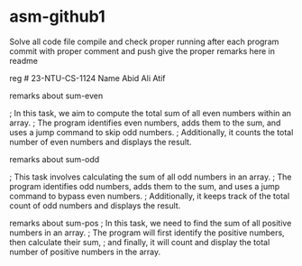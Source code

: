 # asm-github1

Solve all code file 
compile and check proper running
after each program commit with proper comment and push
give the proper remarks here in readme


reg #   23-NTU-CS-1124  Name Abid Ali Atif



remarks about sum-even


; In this task, we aim to compute the total sum of all even numbers within an array.
; The program identifies even numbers, adds them to the sum, and uses a jump command to skip odd numbers.
; Additionally, it counts the total number of even numbers and displays the result.


remarks about sum-odd

; This task involves calculating the sum of all odd numbers in an array.
; The program identifies odd numbers, adds them to the sum, and uses a jump command to bypass even numbers.
; Additionally, it keeps track of the total count of odd numbers and displays the result.

remarks about sum-pos
; In this task, we need to find the sum of all positive numbers in an array.
; The program will first identify the positive numbers, then calculate their sum,
; and finally, it will count and display the total number of positive numbers in the array.


